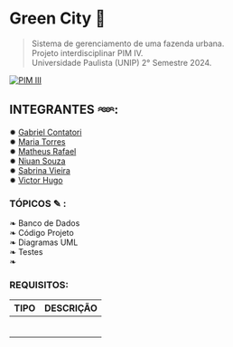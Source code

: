 # Green City 🌱

> Sistema de gerenciamento de uma fazenda urbana. \
> Projeto interdisciplinar PIM IV. \
> Universidade Paulista (UNIP) 2° Semestre 2024.

[![PIM III](https://img.shields.io/badge/PIM-III-brightgreen)](https://github.com/Projeto-PIM-III/City-Green)

## INTEGRANTES 𖥶:

✹ [Gabriel Contatori](https://github.com/GabrielContatori) \
✹ [Maria Torres]() \
✹ [Matheus Rafael](https://github.com/math20122004) \
✹ [Niuan Souza](https://github.com/NiuanSouza) \
✹ [Sabrina Vieira](https://github.com/Sabrint) \
✹ [Victor Hugo](https://github.com/VictorHT2) 

### TÓPICOS ✎ :

❧ Banco de Dados \
❧ Código Projeto \
❧ Diagramas UML \
❧ Testes \
❧

### REQUISITOS:

| TIPO | DESCRIÇÃO |
| ------ | ------ |
|  |  |
|  |  |
|  |  |
|  |  |
|  |  |
|  |  |


